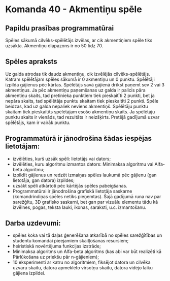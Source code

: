 # Komanda 40 - Akmentiņu spēle

## Papildu prasības programmatūrai

Spēles sākumā cilvēks-spēlētājs izvēlas, ar cik akmentiņiem spēle tiks uzsākta. Akmentiņu diapazons
ir no 50 līdz 70.

## Spēles apraksts

Uz galda atrodas tik daudz akmentiņu, cik izvēlējās cilvēks-spēlētājs. Katram spēlētājam spēles
sākumā ir 0 akmentiņu un 0 punktu. Spēlētāji izpilda gājienus pēc kārtas. Spēlētājs savā gājienā drīkst
paņemt sev 2 vai 3 akmentiņus. Ja pēc akmentiņu paņemšanas uz galda ir palicis pāra akmentiņu
skaits, tad pretinieka punktiem tiek pieskaitīti 2 punkti, bet ja nepāra skaits, tad spēlētāja punktu
skaitam tiek pieskaitīti 2 punkti. Spēle beidzas, kad uz galda nepaliek neviens akmentiņš. Spēlētāju
punktu skaitam tiek pieskaitīts spēlētājam esošo akmentiņu skaits. Ja spēlētāju punktu skaits ir
vienāds, tad rezultāts ir neizšķirts. Pretējā gadījumā uzvar spēlētājs, kam ir vairāk punktu.

## Programmatūrā ir jānodrošina šādas iespējas lietotājam:

- izvēlēties, kurš uzsāk spēli: lietotājs vai dators;
- izvēlēties, kuru algoritmu izmantos dators: Minimaksa algoritmu vai Alfa-beta algoritmu;
- izpildīt gājienus un redzēt izmaiņas spēles laukumā pēc gājienu (gan lietotāja, gan datora) izpildes;
- uzsākt spēli atkārtoti pēc kārtējās spēles pabeigšanas.
- Programmatūrai ir jānodrošina grafiskā lietotāja saskarne (komandrindiņas spēles netiks pieņemtas). Šajā gadījumā runa nav par sarežģītu, 3D grafisko saskarni, bet gan par vizuālu elementu tādu kā izvēlnes, pogas, teksta lauki, ikonas, saraksti, u.c. izmantošanu.

## Darba uzdevumi:

- spēles koka vai tā daļas ģenerēšana atkarībā no spēles sarežģītības un studentu komandai pieejamiem skaitļošanas resursiem;
- heiristiskā novērtējuma funkcijas izstrāde;
- Minimaksa algoritms un Alfa-beta algoritms (kas abi var būt realizēti kā Pārlūkošana uz priekšu pār n-gājieniem);
- 10 eksperimenti ar katru no algoritmiem, fiksējot datora un cilvēka uzvaru skaitu, datora apmeklēto virsotņu skaitu, datora vidējo laiku gājiena izpildei.
